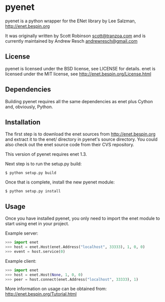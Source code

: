 # pyenet

pyenet is a python wrapper for the ENet library by Lee Salzman,
 http://enet.bespin.org

It was originally written by Scott Robinson <scott@tranzoa.com> and is
currently maintained by Andrew Resch <andrewresch@gmail.com>

## License
pyenet is licensed under the BSD license, see LICENSE for details.
enet is licensed under the MIT license, see http://enet.bespin.org/License.html

## Dependencies

Building pyenet requires all the same dependencies as enet plus Cython and,
obviously, Python.

## Installation

The first step is to download the enet sources from http://enet.bespin.org and
extract it to the enet/ directory in pyenet's source directory.  You could also
check out the enet source code from their CVS repository.

This version of pyenet requires enet 1.3.

Next step is to run the setup.py build:
```
$ python setup.py build
```
Once that is complete, install the new pyenet module:
```
$ python setup.py install
```

## Usage

Once you have installed pyenet, you only need to import the enet module to
start using enet in your project.

Example server:
```py
>>> import enet
>>> host = enet.Host(enet.Address("localhost", 33333), 1, 0, 0)
>>> event = host.service(0)
```
Example client:
```py
>>> import enet
>>> host = enet.Host(None, 1, 0, 0)
>>> peer = host.connect(enet.Address("localhost", 33333), 1)
```
More information on usage can be obtained from:
 http://enet.bespin.org/Tutorial.html
